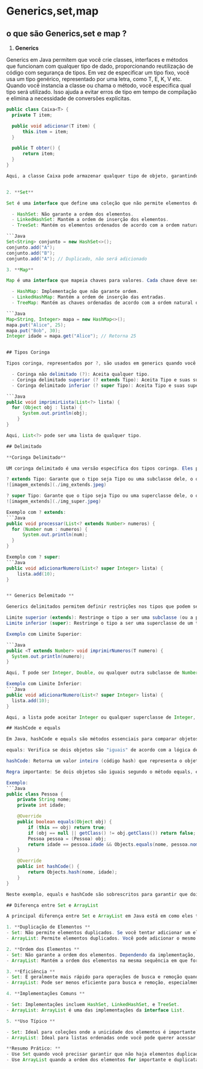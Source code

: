 # Generics,set,map

## o que são Generics,set e map ?

1. **Generics**

Generics em Java permitem que você crie classes, interfaces e métodos que funcionam com qualquer tipo de dado, proporcionando reutilização de código com segurança de tipos. Em vez de especificar um tipo fixo, você usa um tipo genérico, representado por uma letra, como T, E, K, V etc. Quando você instancia a classe ou chama o método, você especifica qual tipo será utilizado. Isso ajuda a evitar erros de tipo em tempo de compilação e elimina a necessidade de conversões explícitas.

````Java
public class Caixa<T> {
  private T item;

  public void adicionar(T item) {
      this.item = item;
  }

  public T obter() {
      return item;
  }
}

Aqui, a classe Caixa pode armazenar qualquer tipo de objeto, garantindo que o tipo correto seja utilizado em tempo de compilação.


2. **Set**

Set é uma interface que define uma coleção que não permite elementos duplicados. O Set é ideal quando você deseja garantir que cada elemento seja único. Implementações comuns de Set incluem HashSet, LinkedHashSet, e TreeSet.

  - HashSet: Não garante a ordem dos elementos.
  - LinkedHashSet: Mantém a ordem de inserção dos elementos.
  - TreeSet: Mantém os elementos ordenados de acordo com a ordem natural ou um comparador.

```Java
Set<String> conjunto = new HashSet<>();
conjunto.add("A");
conjunto.add("B");
conjunto.add("A"); // Duplicado, não será adicionado

3. **Map**

Map é uma interface que mapeia chaves para valores. Cada chave deve ser única, mas diferentes chaves podem mapear para o mesmo valor. Map não é considerado parte das coleções do framework, mas é frequentemente utilizado em conjunto com elas.

  - HashMap: Implementação que não garante ordem.
  - LinkedHashMap: Mantém a ordem de inserção das entradas.
  - TreeMap: Mantém as chaves ordenadas de acordo com a ordem natural ou um comparador.

```Java
Map<String, Integer> mapa = new HashMap<>();
mapa.put("Alice", 25);
mapa.put("Bob", 30);
Integer idade = mapa.get("Alice"); // Retorna 25


## Tipos Coringa

Tipos coringa, representados por ?, são usados em generics quando você deseja permitir qualquer tipo, mas não se importa com o tipo específico. Existem três formas principais de usar coringas:

  - Coringa não delimitado (?): Aceita qualquer tipo.
  - Coringa delimitado superior (? extends Tipo): Aceita Tipo e suas subclasses.
  - Coringa delimitado inferior (? super Tipo): Aceita Tipo e suas superclasses.

```Java
public void imprimirLista(List<?> lista) {
  for (Object obj : lista) {
      System.out.println(obj);
    }
}

Aqui, List<?> pode ser uma lista de qualquer tipo.

## Delimitado

**Coringa Delimitado**

UM coringa delimitado é uma versão específica dos tipos coringa. Eles permitem que você especifique limites para os tipos que podem ser passados:

? extends Tipo: Garante que o tipo seja Tipo ou uma subclasse dele, o que é útil quando você deseja ler dados.
![imagem_extends](./img_extends.jpeg)

? super Tipo: Garante que o tipo seja Tipo ou uma superclasse dele, o que é útil quando você deseja adicionar dados.
![imagem_extends](./img_super.jpeg)

Exemplo com ? extends:
```Java
public void processar(List<? extends Number> numeros) {
  for (Number num : numeros) {
      System.out.println(num);
  }
}

Exemplo com ? super:
```Java
public void adicionarNumero(List<? super Integer> lista) {
    lista.add(10);
}


** Generics Delemitado **

Generics delimitados permitem definir restrições nos tipos que podem ser usados como parâmetros genéricos. Existem dois tipos principais de limites:

Limite superior (extends): Restringe o tipo a ser uma subclasse (ou a própria classe) de um tipo específico.
Limite inferior (super): Restringe o tipo a ser uma superclasse de um tipo específico.

Exemplo com Limite Superior:

```Java
public <T extends Number> void imprimirNumeros(T numero) {
  System.out.println(numero);
}

Aqui, T pode ser Integer, Double, ou qualquer outra subclasse de Number.

Exemplo com Limite Inferior:
```Java
public void adicionarNumero(List<? super Integer> lista) {
  lista.add(10);
}

Aqui, a lista pode aceitar Integer ou qualquer superclasse de Integer, como Number ou Object.

## HashCode e equals

Em Java, hashCode e equals são métodos essenciais para comparar objetos:

equals: Verifica se dois objetos são "iguais" de acordo com a lógica definida. Se dois objetos são considerados iguais, o método equals deve retornar true.

hashCode: Retorna um valor inteiro (código hash) que representa o objeto. Esse código é usado por coleções como HashSet e HashMap para armazenar e buscar objetos de maneira eficiente.

Regra importante: Se dois objetos são iguais segundo o método equals, eles devem ter o mesmo código hash (hashCode). No entanto, objetos com o mesmo código hash não necessariamente são iguais.

Exemplo:
```Java
public class Pessoa {
    private String nome;
    private int idade;

    @Override
    public boolean equals(Object obj) {
        if (this == obj) return true;
        if (obj == null || getClass() != obj.getClass()) return false;
        Pessoa pessoa = (Pessoa) obj;
        return idade == pessoa.idade && Objects.equals(nome, pessoa.nome);
    }

    @Override
    public int hashCode() {
        return Objects.hash(nome, idade);
    }
}

Neste exemplo, equals e hashCode são sobrescritos para garantir que dois objetos Pessoa sejam comparados corretamente e armazenados de forma eficiente em coleções baseadas em hash.

## Diferença entre Set e ArrayList

A principal diferença entre Set e ArrayList em Java está em como eles tratam os elementos e as suas características principais:

1. **Duplicação de Elementos **
- Set: Não permite elementos duplicados. Se você tentar adicionar um elemento que já existe no Set, ele não será adicionado.
- ArrayList: Permite elementos duplicados. Você pode adicionar o mesmo elemento várias vezes, e cada ocorrência será armazenada.

2. **Ordem dos Elementos **
- Set: Não garante a ordem dos elementos. Dependendo da implementação, a ordem dos elementos pode ser imprevisível (HashSet), pode seguir a ordem de inserção (LinkedHashSet), ou ser ordenada de acordo com a ordem natural ou um comparador (TreeSet).
- ArrayList: Mantém a ordem dos elementos na mesma sequência em que foram adicionados.

3. **Eficiência **
- Set: É geralmente mais rápido para operações de busca e remoção quando comparado a ArrayList, especialmente em grandes coleções, porque usa um mecanismo baseado em hashing ou árvore (dependendo da implementação).
- ArrayList: Pode ser menos eficiente para busca e remoção, especialmente quando o tamanho da lista é grande, porque estas operações podem exigir que muitos elementos sejam movidos.

4. **Implementações Comuns **

- Set: Implementações incluem HashSet, LinkedHashSet, e TreeSet.
- ArrayList: ArrayList é uma das implementações da interface List.

5. **Uso Típico **

- Set: Ideal para coleções onde a unicidade dos elementos é importante, como conjuntos matemáticos ou coleções de IDs únicos.
- ArrayList: Ideal para listas ordenadas onde você pode querer acessar elementos por índice ou manter uma lista de itens que pode conter duplicatas.

**Resumo Prático: **
- Use Set quando você precisar garantir que não haja elementos duplicados e não se importar com a ordem.
- Use ArrayList quando a ordem dos elementos for importante e duplicatas forem permitidas.







````
